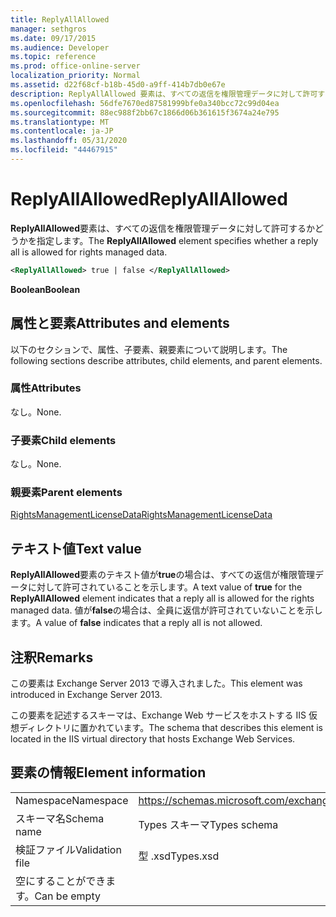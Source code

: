 ```yaml
---
title: ReplyAllAllowed
manager: sethgros
ms.date: 09/17/2015
ms.audience: Developer
ms.topic: reference
ms.prod: office-online-server
localization_priority: Normal
ms.assetid: d22f68cf-b18b-45d0-a9ff-414b7db0e67e
description: ReplyAllAllowed 要素は、すべての返信を権限管理データに対して許可するかどうかを指定します。
ms.openlocfilehash: 56dfe7670ed87581999bfe0a340bcc72c99d04ea
ms.sourcegitcommit: 88ec988f2bb67c1866d06b361615f3674a24e795
ms.translationtype: MT
ms.contentlocale: ja-JP
ms.lasthandoff: 05/31/2020
ms.locfileid: "44467915"
---
```

# <a name="replyallallowed"></a><span data-ttu-id="de8ba-103">ReplyAllAllowed</span><span class="sxs-lookup"><span data-stu-id="de8ba-103">ReplyAllAllowed</span></span>

<span data-ttu-id="de8ba-104">**ReplyAllAllowed**要素は、すべての返信を権限管理データに対して許可するかどうかを指定します。</span><span class="sxs-lookup"><span data-stu-id="de8ba-104">The **ReplyAllAllowed** element specifies whether a reply all is allowed for rights managed data.</span></span> 
  
```XML
<ReplyAllAllowed> true | false </ReplyAllAllowed>
```

 <span data-ttu-id="de8ba-105">**Boolean**</span><span class="sxs-lookup"><span data-stu-id="de8ba-105">**Boolean**</span></span>
## <a name="attributes-and-elements"></a><span data-ttu-id="de8ba-106">属性と要素</span><span class="sxs-lookup"><span data-stu-id="de8ba-106">Attributes and elements</span></span>

<span data-ttu-id="de8ba-107">以下のセクションで、属性、子要素、親要素について説明します。</span><span class="sxs-lookup"><span data-stu-id="de8ba-107">The following sections describe attributes, child elements, and parent elements.</span></span>
  
### <a name="attributes"></a><span data-ttu-id="de8ba-108">属性</span><span class="sxs-lookup"><span data-stu-id="de8ba-108">Attributes</span></span>

<span data-ttu-id="de8ba-109">なし。</span><span class="sxs-lookup"><span data-stu-id="de8ba-109">None.</span></span>
  
### <a name="child-elements"></a><span data-ttu-id="de8ba-110">子要素</span><span class="sxs-lookup"><span data-stu-id="de8ba-110">Child elements</span></span>

<span data-ttu-id="de8ba-111">なし。</span><span class="sxs-lookup"><span data-stu-id="de8ba-111">None.</span></span>
  
### <a name="parent-elements"></a><span data-ttu-id="de8ba-112">親要素</span><span class="sxs-lookup"><span data-stu-id="de8ba-112">Parent elements</span></span>

[<span data-ttu-id="de8ba-113">RightsManagementLicenseData</span><span class="sxs-lookup"><span data-stu-id="de8ba-113">RightsManagementLicenseData</span></span>](rightsmanagementlicensedata.md)
  
## <a name="text-value"></a><span data-ttu-id="de8ba-114">テキスト値</span><span class="sxs-lookup"><span data-stu-id="de8ba-114">Text value</span></span>

<span data-ttu-id="de8ba-115">**ReplyAllAllowed**要素のテキスト値が**true**の場合は、すべての返信が権限管理データに対して許可されていることを示します。</span><span class="sxs-lookup"><span data-stu-id="de8ba-115">A text value of **true** for the **ReplyAllAllowed** element indicates that a reply all is allowed for the rights managed data.</span></span> <span data-ttu-id="de8ba-116">値が**false**の場合は、全員に返信が許可されていないことを示します。</span><span class="sxs-lookup"><span data-stu-id="de8ba-116">A value of **false** indicates that a reply all is not allowed.</span></span> 
  
## <a name="remarks"></a><span data-ttu-id="de8ba-117">注釈</span><span class="sxs-lookup"><span data-stu-id="de8ba-117">Remarks</span></span>

<span data-ttu-id="de8ba-118">この要素は Exchange Server 2013 で導入されました。</span><span class="sxs-lookup"><span data-stu-id="de8ba-118">This element was introduced in Exchange Server 2013.</span></span>
  
<span data-ttu-id="de8ba-119">この要素を記述するスキーマは、Exchange Web サービスをホストする IIS 仮想ディレクトリに置かれています。</span><span class="sxs-lookup"><span data-stu-id="de8ba-119">The schema that describes this element is located in the IIS virtual directory that hosts Exchange Web Services.</span></span>
  
## <a name="element-information"></a><span data-ttu-id="de8ba-120">要素の情報</span><span class="sxs-lookup"><span data-stu-id="de8ba-120">Element information</span></span>

|||
|:-----|:-----|
|<span data-ttu-id="de8ba-121">Namespace</span><span class="sxs-lookup"><span data-stu-id="de8ba-121">Namespace</span></span>  <br/> |https://schemas.microsoft.com/exchange/services/2006/types  <br/> |
|<span data-ttu-id="de8ba-122">スキーマ名</span><span class="sxs-lookup"><span data-stu-id="de8ba-122">Schema name</span></span>  <br/> |<span data-ttu-id="de8ba-123">Types スキーマ</span><span class="sxs-lookup"><span data-stu-id="de8ba-123">Types schema</span></span>  <br/> |
|<span data-ttu-id="de8ba-124">検証ファイル</span><span class="sxs-lookup"><span data-stu-id="de8ba-124">Validation file</span></span>  <br/> |<span data-ttu-id="de8ba-125">型 .xsd</span><span class="sxs-lookup"><span data-stu-id="de8ba-125">Types.xsd</span></span>  <br/> |
|<span data-ttu-id="de8ba-126">空にすることができます。</span><span class="sxs-lookup"><span data-stu-id="de8ba-126">Can be empty</span></span>  <br/> ||
   


